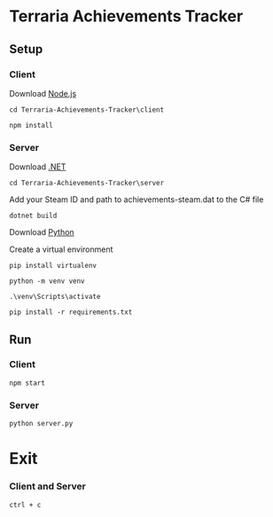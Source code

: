 # Terraria Achievements Tracker

## Setup

### Client

Download [Node.js](https://nodejs.org/en/download)

`cd Terraria-Achievements-Tracker\client`

`npm install`

### Server

Download [.NET](https://dotnet.microsoft.com/en-us/download/dotnet)

`cd Terraria-Achievements-Tracker\server`

Add your Steam ID and path to achievements-steam.dat to the C# file

`dotnet build`

Download [Python](https://www.python.org/downloads/)

Create a virtual environment

`pip install virtualenv`

`python -m venv venv`

`.\venv\Scripts\activate`

`pip install -r requirements.txt`

## Run

### Client
`npm start`

### Server
`python server.py`

# Exit

### Client and Server
`ctrl + c`
